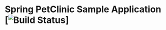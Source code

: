 # Spring PetClinic Sample Application [![Build Status](https://travis-ci.org/spring-projects/spring-petclinic.png?branch=main)]
